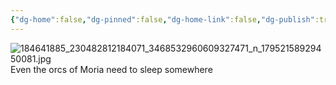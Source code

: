 ```yaml
---
{"dg-home":false,"dg-pinned":false,"dg-home-link":false,"dg-publish":true,"tags":["dgblip"],"disabled rules":["yaml-title","yaml-title-alias","file-name-heading"],"title":"philipp on instagram @ 2021-05-12","created-date":"2021-05-12T16:00:00","updated-date":"2025-05-02T17:43:08","dg-path":"blips/17952158929450081.md","permalink":"/blips/17952158929450081/","dgPassFrontmatter":true}
---
```



![184641885_230482812184071_3468532960609327471_n_17952158929450081.jpg](/img/user/attachments/184641885_230482812184071_3468532960609327471_n_17952158929450081.jpg)
Even the orcs of Moria need to sleep somewhere



